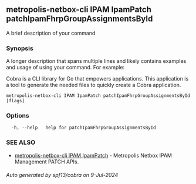 ## metropolis-netbox-cli IPAM IpamPatch patchIpamFhrpGroupAssignmentsById

A brief description of your command

### Synopsis

A longer description that spans multiple lines and likely contains examples
and usage of using your command. For example:

Cobra is a CLI library for Go that empowers applications.
This application is a tool to generate the needed files
to quickly create a Cobra application.

```
metropolis-netbox-cli IPAM IpamPatch patchIpamFhrpGroupAssignmentsById [flags]
```

### Options

```
  -h, --help   help for patchIpamFhrpGroupAssignmentsById
```

### SEE ALSO

* [metropolis-netbox-cli IPAM IpamPatch]()	 - Metropolis Netbox IPAM Management PATCH APIs.

###### Auto generated by spf13/cobra on 9-Jul-2024
